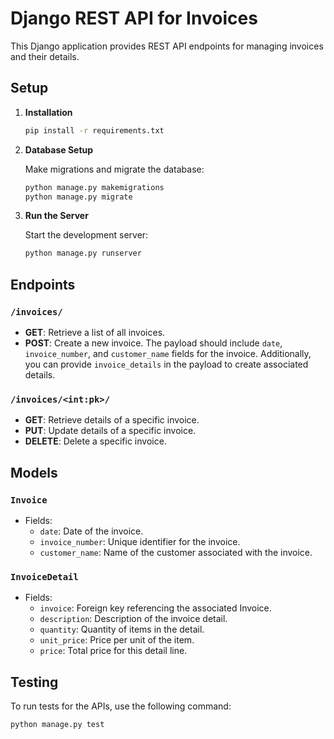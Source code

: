 # Django REST API for Invoices

This Django application provides REST API endpoints for managing invoices and their details.

## Setup

1. **Installation**

    ```bash
    pip install -r requirements.txt
    ```

2. **Database Setup**

    Make migrations and migrate the database:

    ```bash
    python manage.py makemigrations
    python manage.py migrate
    ```

3. **Run the Server**

    Start the development server:

    ```bash
    python manage.py runserver
    ```

## Endpoints

### `/invoices/`

- **GET**: Retrieve a list of all invoices.
- **POST**: Create a new invoice. The payload should include `date`, `invoice_number`, and `customer_name` fields for the invoice. Additionally, you can provide `invoice_details` in the payload to create associated details.

### `/invoices/<int:pk>/`

- **GET**: Retrieve details of a specific invoice.
- **PUT**: Update details of a specific invoice.
- **DELETE**: Delete a specific invoice.

## Models

### `Invoice`

- Fields:
    - `date`: Date of the invoice.
    - `invoice_number`: Unique identifier for the invoice.
    - `customer_name`: Name of the customer associated with the invoice.

### `InvoiceDetail`

- Fields:
    - `invoice`: Foreign key referencing the associated Invoice.
    - `description`: Description of the invoice detail.
    - `quantity`: Quantity of items in the detail.
    - `unit_price`: Price per unit of the item.
    - `price`: Total price for this detail line.

## Testing

To run tests for the APIs, use the following command:

```bash
python manage.py test
